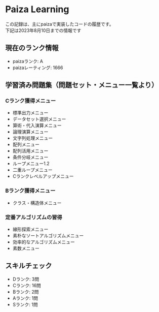 # Paiza Learning

この記録は、主にpaizaで実装したコードの履歴です。
<br>
下記は2023年8月10日までの情報です

## 現在のランク情報

- paizaランク: A
- paizaレーティング: 1666

## 学習済み問題集（問題セット・メニュー一覧より）

### Cランク獲得メニュー

- 標準出力メニュー
- データセット選択メニュー
- 算術・代入演算メニュー
- 論理演算メニュー
- 文字列処理メニュー
- 配列メニュー
- 配列活用メニュー
- 条件分岐メニュー
- ループメニュー1.2
- 二重ループメニュー
- Cランクレベルアップメニュー

### Bランク獲得メニュー

- クラス・構造体メニュー

### 定番アルゴリズムの習得

- 線形探索メニュー
- 素朴なソートアルゴリズムメニュー
- 効率的なアルゴリズムメニュー
- 素数メニュー

## スキルチェック

- Dランク: 3問
- Cランク: 16問
- Bランク: 2問
- Aランク: 1問
- Sランク: 1問

